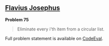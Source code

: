 [Flavius Josephus][ce]
----------------------

**Problem 75**

> Eliminate every i'th item from a circular list.

Full problem statement is available on [CodeEval][ce].

[ce]: https://www.codeeval.com/browse/75/
      "View problem statement on CodeEval"
